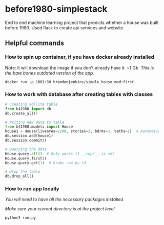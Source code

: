 # before1980-simplestack
End to end machine learning project that predicts whether a house was built before 1980. Used flask to create api services and website. 

## Helpful commands

### How to spin up container, if you have docker already installed

Note: It will download the image if you don't already have it. ~1 Gb.
_This is the bare bones outdated version of the app._

```
docker run -p 1001:80 brandonjenkins/simple_house_mod:first
```

### How to work with database after creating tables with classes
```python
# Creating sqllite table
from b41980 import db
db.create_all()

# Writing new data to table
from b41980.models import House
house1 = House(livearea=2200, stories=2, bdrms=3, baths=1)  # Automatically created id
db.session.add(house1)
db.session.commit()

# Querying the data
House.query.all()  # Only works if __repr__ is set
House.query.first()
House.query.get(1)  # Grabs row by id

# Drop the table
db.drop_all()
```

### How to run app locally

_You will need to have all the necessary packages installed_

_Make sure your current directory is at the project level_

```
python3 run.py
```
